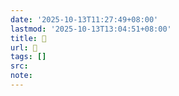 ```yaml
---
date: '2025-10-13T11:27:49+08:00'
lastmod: '2025-10-13T13:04:51+08:00'
title: 󰚂
url: 󰚂
tags: []
src:
note:
---
```

